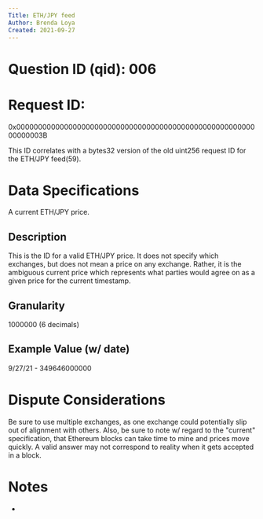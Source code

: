 ```yaml
---
Title: ETH/JPY feed
Author: Brenda Loya
Created: 2021-09-27
---
```

# Question ID (qid): 006

# Request ID: 

0x000000000000000000000000000000000000000000000000000000000000003B

This ID correlates with a bytes32 version of the old uint256 request ID for the ETH/JPY feed(59).


# Data Specifications

A current ETH/JPY price.


## Description

This is the ID for a valid ETH/JPY price.  It does not specify which exchanges, but does not mean a price on any exchange.  Rather, it is the ambiguous current price which represents what parties would agree on as a given price for the current timestamp. 


## Granularity

1000000 (6 decimals)

## Example Value (w/ date)

9/27/21 - 349646000000


# Dispute Considerations

Be sure to use multiple exchanges, as one exchange could potentially slip out of alignment with others.  Also, be sure to note w/ regard to the "current" specification, that Ethereum blocks can take time to mine and prices move quickly.  A valid answer may not correspond to reality when it gets accepted in a block. 

# Notes

-


